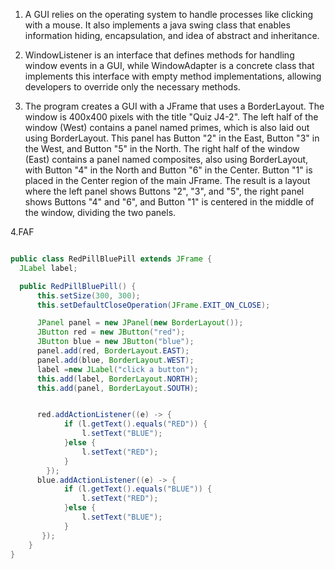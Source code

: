 1. A GUI relies on the operating system to handle processes like clicking with a mouse. It also implements a java swing class that enables information hiding, encapsulation, and idea of abstract and inheritance.

2. WindowListener is an interface that defines methods for handling window events in a GUI, while WindowAdapter is a concrete class that implements this interface with empty method implementations, allowing developers to override only the necessary methods.

3. The program creates a GUI with a JFrame that uses a BorderLayout. The window is 400x400 pixels with the title "Quiz J4-2". The left half of the window (West) contains a panel named primes, which is also laid out using BorderLayout. This panel has Button "2" in the East, Button "3" in the West, and Button "5" in the North. The right half of the window (East) contains a panel named composites, also using BorderLayout, with Button "4" in the North and Button "6" in the Center. Button "1" is placed in the Center region of the main JFrame. The result is a layout where the left panel shows Buttons "2", "3", and "5", the right panel shows Buttons "4" and "6", and Button "1" is centered in the middle of the window, dividing the two panels.

4.FAF
```java

public class RedPillBluePill extends JFrame {
  JLabel label;

  public RedPillBluePill() {
      this.setSize(300, 300);
      this.setDefaultCloseOperation(JFrame.EXIT_ON_CLOSE);

      JPanel panel = new JPanel(new BorderLayout());        
      JButton red = new JButton("red");
      JButton blue = new JButton("blue");
      panel.add(red, BorderLayout.EAST);
      panel.add(blue, BorderLayout.WEST);
      label =new JLabel("click a button");
      this.add(label, BorderLayout.NORTH);
      this.add(panel, BorderLayout.SOUTH);


      red.addActionListener((e) -> {
            if (l.getText().equals("RED")) {
                l.setText("BLUE");
            }else {
                l.setText("RED");
            }
        });
      blue.addActionListener((e) -> {
            if (l.getText().equals("BLUE")) {
                l.setText("RED");
            }else {
                l.setText("BLUE");
            }
       });
    }
}
```
